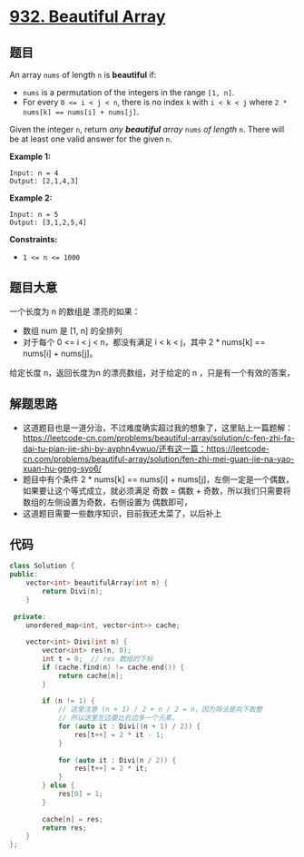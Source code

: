 # [932. Beautiful Array](https://leetcode.com/problems/beautiful-array/)

## 题目

An array `nums` of length `n` is **beautiful** if:

- `nums` is a permutation of the integers in the range `[1, n]`.
- For every `0 <= i < j < n`, there is no index `k` with `i < k < j` where `2 * nums[k] == nums[i] + nums[j]`.

Given the integer `n`, return *any **beautiful** array* `nums` *of length* `n`. There will be at least one valid answer for the given `n`.

 

**Example 1:**

```
Input: n = 4
Output: [2,1,4,3]
```

**Example 2:**

```
Input: n = 5
Output: [3,1,2,5,4]
```

 

**Constraints:**

- `1 <= n <= 1000`

## 题目大意

一个长度为 n 的数组是 漂亮的如果：

* 数组 num 是 [1, n] 的全排列
* 对于每个 0 <= i < j < n，都没有满足 i < k < j，其中 2 * nums[k] == nums[i] + nums[j]。

给定长度 n，返回长度为n 的漂亮数组，对于给定的 n ，只是有一个有效的答案，

## 解题思路

* 这道题目也是一道分治，不过难度确实超过我的想象了，这里贴上一篇题解：https://leetcode-cn.com/problems/beautiful-array/solution/c-fen-zhi-fa-dai-tu-pian-jie-shi-by-avphn4vwuo/还有这一篇：https://leetcode-cn.com/problems/beautiful-array/solution/fen-zhi-mei-guan-jie-na-yao-xuan-hu-geng-syo6/
* 题目中有个条件 2 * nums[k] ==  nums[i] + nums[j]，左侧一定是一个偶数，如果要让这个等式成立，就必须满足 奇数 = 偶数 + 奇数，所以我们只需要将数组的左侧设置为奇数，右侧设置为 偶数即可，
* 这道题目需要一些数序知识，目前我还太菜了，以后补上

## 代码

`````c++
class Solution {
public:
    vector<int> beautifulArray(int n) {
        return Divi(n);
    }
    
 private:
    unordered_map<int, vector<int>> cache;
    
    vector<int> Divi(int n) {
        vector<int> res(n, 0);
        int t = 0;	// res 数组的下标
        if (cache.find(n) != cache.end()) {
            return cache[n];
        }
        
        if (n != 1) {
            // 这里注意 (n + 1) / 2 + n / 2 = n，因为除法是向下取整
            // 所以这里左边要比右边多一个元素，
            for (auto it : Divi((n + 1) / 2)) {
                res[t++] = 2 * it - 1;
            }
            
            for (auto it : Divi(n / 2)) {
                res[t++] = 2 * it;
            }
        } else {
            res[0] = 1;
        }
        
        cache[n] = res;
        return res;
    }
};
`````

